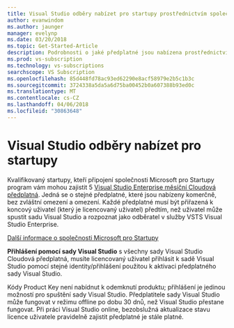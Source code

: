 ```yaml
---
title: Visual Studio odběry nabízet pro startupy prostřednictvím společnosti Microsoft pro Startupy program
author: evanwindom
ms.author: jaunger
manager: evelynp
ms.date: 03/20/2018
ms.topic: Get-Started-Article
description: Podrobnosti o jaké předplatné jsou nabízena prostřednictvím společnosti Microsoft pro Startupy program.
ms.prod: vs-subscription
ms.technology: vs-subscriptions
searchscope: VS Subscription
ms.openlocfilehash: 85d448fd78ac93ed62290e8acf58979e2b5c1b3c
ms.sourcegitcommit: 3724338a5da5a6d75ba00452b0a607388b93ed0c
ms.translationtype: MT
ms.contentlocale: cs-CZ
ms.lasthandoff: 04/06/2018
ms.locfileid: "30863648"
---
```

# <a name="visual-studio-subscriptions-offered-to-startups"></a>Visual Studio odběry nabízet pro startupy
Kvalifikovaný startupy, kteří připojení společnosti Microsoft pro Startupy program vám mohou zajistit 5 [Visual Studio Enterprise měsíční Cloudová předplatná](https://www.visualstudio.com/vs/pricing/). Jedná se o stejné předplatné, které jsou nabízeny komerčně, bez zvláštní omezení a omezení. Každé předplatné musí být přiřazená k koncový uživatel (který je licencovaný uživatel) předtím, než uživatel může spustit sadu Visual Studio a rozpoznat jako odběratel v služby VSTS Visual Studio Enterprise.

[Další informace o společnosti Microsoft pro Startupy](https://startups.microsoft.com/program-details/)

**Přihlášení pomocí sady Visual Studio** s všechny sady Visual Studio Cloudová předplatná, musíte licencovaný uživatel přihlásit k sadě Visual Studio pomocí stejné identity/přihlášení použitou k aktivaci předplatného sady Visual Studio. 

Kódy Product Key není nabídnut k odemknutí produktu; přihlášení je jedinou možností pro spuštění sady Visual Studio. Předplatitele sady Visual Studio může fungovat v režimu offline po dobu 30 dnů, než Visual Studio přestane fungovat. Při práci Visual Studio online, bezobslužná aktualizace stavu licence uživatele pravidelně zajistit předplatné je stále platné.